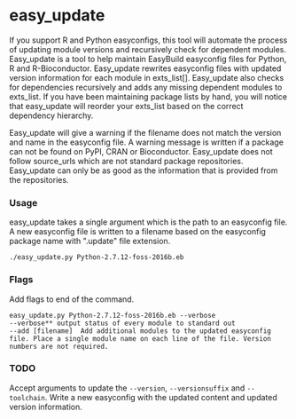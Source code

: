 # easy_update
If you support R and Python easyconfigs, this tool will automate the process of updating module versions and recursively check for dependent modules. Easy_update is a tool to help maintain EasyBuild easyconfig files for Python, R and R-Bioconductor. Easy_update rewrites easyconfig files with updated version information for each module in exts_list[]. Easy_update also checks for dependencies recursively and adds any missing dependent modules to exts_list.  If you have been maintaining package lists by hand, you will notice that easy_update will reorder your exts_list based on the correct dependency hierarchy. 

Easy_update will give a warning if the filename does not match the version and name in the easyconfig file.  A warning message is written if a package can not be found on PyPI, CRAN or Bioconductor. Easy_update does not follow source_urls which are not standard package repositories.  Easy_update can only be as good as the information that is provided from the repositories.

### Usage
easy_update takes a single argument which is the path to an easyconfig file.  A new easyconfig file is written to a filename based on the  easyconfig package name with ".update" file extension.


``./easy_update.py Python-2.7.12-foss-2016b.eb``

### Flags
Add flags to end of the command.

```
easy_update.py Python-2.7.12-foss-2016b.eb --verbose
--verbose** output status of every module to standard out
--add [filename]  Add additional modules to the updated easyconfig file. Place a single module name on each line of the file. Version numbers are not required.
```

### TODO
Accept arguments to update the ``--version``, ``--versionsuffix`` and ``--toolchain``. Write a new easyconfig with the updated content and updated version information.
